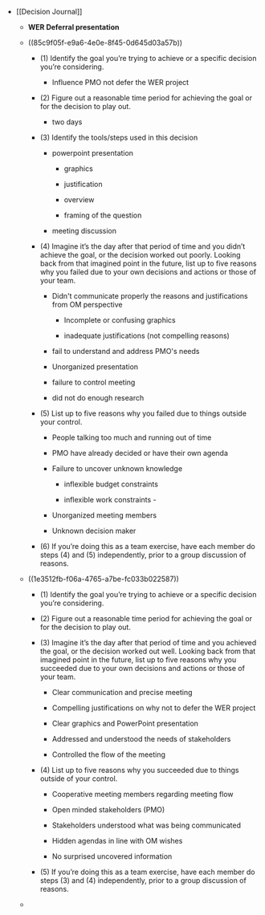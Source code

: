 - [[Decision Journal]]
	 - **WER Deferral presentation**

	 - ((85c9f05f-e9a6-4e0e-8f45-0d645d03a57b))
		 - (1) Identify the goal you’re trying to achieve or a specific decision you’re considering.
			 - Influence PMO not defer the WER project

		 - (2) Figure out a reasonable time period for achieving the goal or for the decision to play out.
			 - two days

		 - (3) Identify the tools/steps used in this decision
			 - powerpoint presentation
				 - graphics

				 - justification

				 - overview

				 - framing of the question

			 - meeting discussion

		 - (4) Imagine it’s the day after that period of time and you didn’t achieve the goal, or the decision worked out poorly. Looking back from that imagined point in the future, list up to five reasons why you failed due to your own decisions and actions or those of your team.
			 - Didn't communicate properly the reasons and justifications from OM perspective
				 - Incomplete or confusing graphics

				 - inadequate justifications (not compelling reasons)

			 - fail to understand and address PMO's needs

			 - Unorganized presentation

			 - failure to control meeting

			 - did not do enough research

		 - (5) List up to five reasons why you failed due to things outside your control.
			 - People talking too much and running out of time

			 - PMO have already decided or have their own agenda

			 - Failure to uncover unknown knowledge
				 - inflexible budget constraints

				 - inflexible work constraints - 

			 - Unorganized meeting members

			 - Unknown decision maker

		 - (6) If you’re doing this as a team exercise, have each member do steps (4) and (5) independently, prior to a group discussion of reasons.

	 - ((1e3512fb-f06a-4765-a7be-fc033b022587))
		 - (1) Identify the goal you’re trying to achieve or a specific decision you’re considering.

		 - (2) Figure out a reasonable time period for achieving the goal or for the decision to play out.

		 - (3) Imagine it’s the day after that period of time and you achieved the goal, or the decision worked out well. Looking back from that imagined point in the future, list up to five reasons why you succeeded due to your own decisions and actions or those of your team.
			 - Clear communication and precise meeting 

			 - Compelling justifications on why not to defer the WER project

			 - Clear graphics and PowerPoint presentation

			 - Addressed and understood the needs of stakeholders

			 - Controlled the flow of the meeting

		 - (4) List up to five reasons why you succeeded due to things outside of your control.
			 - Cooperative meeting members regarding meeting flow

			 - Open minded stakeholders (PMO)

			 - Stakeholders understood what was being communicated

			 - Hidden agendas in line with OM wishes

			 - No surprised uncovered information

		 - (5) If you’re doing this as a team exercise, have each member do steps (3) and (4) independently, prior to a group discussion of reasons.

	 - 
